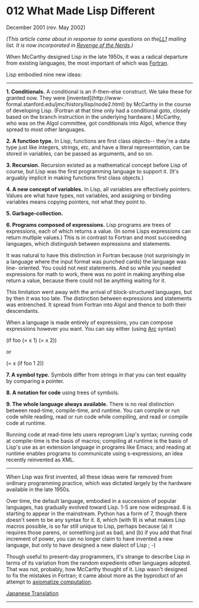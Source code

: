# 012 What Made Lisp Different


  
 
  
 December 2001 (rev. May 2002)   
  
 _(This article came about in response to some questions on the[LL1](http://ll1.mit.edu) mailing list. It is now incorporated in [Revenge of the Nerds](icad.html).)_   
  
 When McCarthy designed Lisp in the late 1950s, it was a radical departure from existing languages, the most important of which was [Fortran](history.html).   
  
 Lisp embodied nine new ideas:   
  
 

 
* * *
 

 **1\. Conditionals.** A conditional is an if-then-else construct. We take these for granted now. They were [invented](http://www- formal.stanford.edu/jmc/history/lisp/node2.html) by McCarthy in the course of developing Lisp. (Fortran at that time only had a conditional goto, closely based on the branch instruction in the underlying hardware.) McCarthy, who was on the Algol committee, got conditionals into Algol, whence they spread to most other languages.   
  
 **2\. A function type.** In Lisp, functions are first class objects-- they're a data type just like integers, strings, etc, and have a literal representation, can be stored in variables, can be passed as arguments, and so 
on.  
 
  
 **3\. Recursion.** Recursion existed as a mathematical concept before Lisp of course, but Lisp was the first programming language to support it. (It's arguably implicit in making functions first class objects.)   
  
 **4\. A new concept of variables.** In Lisp, all variables are effectively pointers. Values are what have types, not variables, and assigning or binding variables means copying pointers, not what they point to.   
  
 **5\. Garbage-collection.**   
  
 **6\. Programs composed of expressions.** Lisp programs are trees of expressions, each of which returns a value. (In some Lisps expressions can return multiple values.) This is in contrast to Fortran and most succeeding languages, which distinguish between expressions and statements.   
  
 It was natural to have this distinction in Fortran because (not surprisingly in a language where the input format was punched cards) the language was line- oriented. You could not nest statements. And so while you needed expressions for math to work, there was no point in making anything else return a value, because there could not be anything waiting for it.   
  
 This limitation went away with the arrival of block-structured languages, but by then it was too late. The distinction between expressions and statements was entrenched. It spread from Fortran into Algol and thence to both their descendants.   
  
 When a language is made entirely of expressions, you can compose expressions however you want. You can say either (using [Arc](arc.html) syntax)   
  
 (if foo (= x 1) (= x 2))   
  
 
or  
 
  
 (= x (if foo 1 2))   
  
 **7\. A symbol type.** Symbols differ from strings in that you can test equality by comparing a pointer.   
  
 **8\. A notation for code** using trees of symbols.   
  
 **9\. The whole language always available.** There is no real distinction between read-time, compile-time, and runtime. You can compile or run code while reading, read or run code while compiling, and read or compile code at runtime.   
  
 Running code at read-time lets users reprogram Lisp's syntax; running code at compile-time is the basis of macros; compiling at runtime is the basis of Lisp's use as an extension language in programs like Emacs; and reading at runtime enables programs to communicate using s-expressions, an idea recently reinvented as XML. 

 
* * *
 

 
  
 
  
 When Lisp was first invented, all these ideas were far removed from ordinary programming practice, which was dictated largely by the hardware available in the late 1950s.   
  
 Over time, the default language, embodied in a succession of popular languages, has gradually evolved toward Lisp. 1-5 are now widespread. 6 is starting to appear in the mainstream. Python has a form of 7, though there doesn't seem to be any syntax for it. 8, which (with 9) is what makes Lisp macros possible, is so far still unique to Lisp, perhaps because (a) it requires those parens, or something just as bad, and (b) if you add that final increment of power, you can no longer claim to have invented a new language, but only to have designed a new dialect of Lisp ; -)   
  
 Though useful to present-day programmers, it's strange to describe Lisp in terms of its variation from the random expedients other languages adopted. That was not, probably, how McCarthy thought of it. Lisp wasn't designed to fix the mistakes in Fortran; it came about more as the byproduct of an attempt to [axiomatize computation](rootsoflisp.html).   
  
 
  
 
  
 
  
 
  
 
  
 [Japanese Translation](http://d.hatena.ne.jp/lionfan/20070217)   
  
 
  
 
  
 
  
 
  
 

 
* * *
 

 

